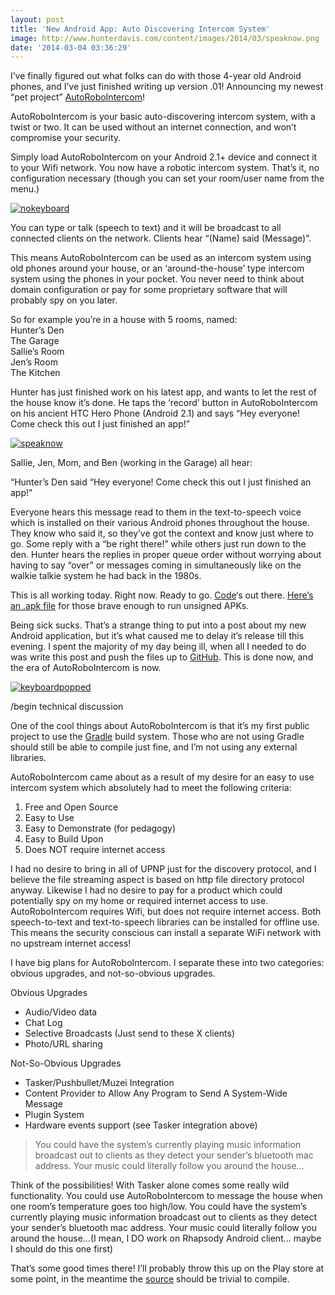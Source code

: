```yaml
---
layout: post
title: 'New Android App: Auto Discovering Intercom System'
image: http://www.hunterdavis.com/content/images/2014/03/speaknow.png
date: '2014-03-04 03:36:29'
---
```



I’ve finally figured out what folks can do with those 4-year old Android phones, and I’ve just finished writing up version .01! Announcing my newest “pet project” [AutoRoboIntercom](https://github.com/huntergdavis/AutoRoboIntercom)!

AutoRoboIntercom is your basic auto-discovering intercom system, with a twist or two. It can be used without an internet connection, and won’t compromise your security.

Simply load AutoRoboIntercom on your Android 2.1+ device and connect it to your Wifi network. You now have a robotic intercom system. That’s it, no configuration necessary (though you can set your room/user name from the menu.)

[![nokeyboard](http://www.hunterdavis.com/content/images/2014/03/nokeyboard-168x300.png)](http://www.hunterdavis.com/content/images/2014/03/nokeyboard.png)

You can type or talk (speech to text) and it will be broadcast to all connected clients on the network. Clients hear “(Name) said (Message)”.

This means AutoRoboIntercom can be used as an intercom system using old phones around your house, or an ‘around-the-house’ type intercom system using the phones in your pocket. You never need to think about domain configuration or pay for some proprietary software that will probably spy on you later.

So for example you’re in a house with 5 rooms, named:  
 Hunter’s Den  
 The Garage  
 Sallie’s Room  
 Jen’s Room  
 The Kitchen

Hunter has just finished work on his latest app, and wants to let the rest of the house know it’s done. He taps the ‘record’ button in AutoRoboIntercom on his ancient HTC Hero Phone (Android 2.1) and says “Hey everyone! Come check this out I just finished an app!”

[![speaknow](http://www.hunterdavis.com/content/images/2014/03/speaknow-168x300.png)](http://www.hunterdavis.com/content/images/2014/03/speaknow.png)

Sallie, Jen, Mom, and Ben (working in the Garage) all hear:

“Hunter’s Den said “Hey everyone! Come check this out I just finished an app!”

Everyone hears this message read to them in the text-to-speech voice which is installed on their various Android phones throughout the house. They know who said it, so they’ve got the context and know just where to go. Some reply with a “be right there!” while others just run down to the den. Hunter hears the replies in proper queue order without worrying about having to say “over” or messages coming in simultaneously like on the walkie talkie system he had back in the 1980s.

This is all working today. Right now. Ready to go. [Code](https://github.com/huntergdavis/AutoRoboIntercom)‘s out there. [Here’s an .apk file](https://github.com/huntergdavis/AutoRoboIntercom/tree/master/artifacts/builds) for those brave enough to run unsigned APKs.

Being sick sucks. That’s a strange thing to put into a post about my new Android application, but it’s what caused me to delay it’s release till this evening. I spent the majority of my day being ill, when all I needed to do was write this post and push the files up to [GitHub](https://github.com/huntergdavis/AutoRoboIntercom). This is done now, and the era of AutoRoboIntercom is now.

[![keyboardpopped](http://www.hunterdavis.com/content/images/2014/03/keyboardpopped-168x300.png)](http://www.hunterdavis.com/content/images/2014/03/keyboardpopped.png)

/begin technical discussion

One of the cool things about AutoRoboIntercom is that it’s my first public project to use the [Gradle](http://www.gradle.org/) build system. Those who are not using Gradle should still be able to compile just fine, and I’m not using any external libraries.

AutoRoboIntercom came about as a result of my desire for an easy to use intercom system which absolutely had to meet the following criteria:

1. Free and Open Source
2. Easy to Use
3. Easy to Demonstrate (for pedagogy)
4. Easy to Build Upon
5. Does NOT require internet access

I had no desire to bring in all of UPNP just for the discovery protocol, and I believe the file streaming aspect is based on http file directory protocol anyway. Likewise I had no desire to pay for a product which could potentially spy on my home or required internet access to use. AutoRoboIntercom requires Wifi, but does not require internet access. Both speech-to-text and text-to-speech libraries can be installed for offline use. This means the security conscious can install a separate WiFi network with no upstream internet access!

I have big plans for AutoRoboIntercom. I separate these into two categories: obvious upgrades, and not-so-obvious upgrades.

Obvious Upgrades

- Audio/Video data
- Chat Log
- Selective Broadcasts (Just send to these X clients)
- Photo/URL sharing

Not-So-Obvious Upgrades

- Tasker/Pushbullet/Muzei Integration
- Content Provider to Allow Any Program to Send A System-Wide Message
- Plugin System
- Hardware events support (see Tasker integration above)

> You could have the system’s currently playing music information broadcast out to clients as they detect your sender’s bluetooth mac address. Your music could literally follow you around the house…

Think of the possibilities! With Tasker alone comes some really wild functionality. You could use AutoRoboIntercom to message the house when one room’s temperature goes too high/low. You could have the system’s currently playing music information broadcast out to clients as they detect your sender’s bluetooth mac address. Your music could literally follow you around the house…(I mean, I DO work on Rhapsody Android client… maybe I should do this one first)

That’s some good times there! I’ll probably throw this up on the Play store at some point, in the meantime the [source](https://github.com/huntergdavis/AutoRoboIntercom) should be trivial to compile.


